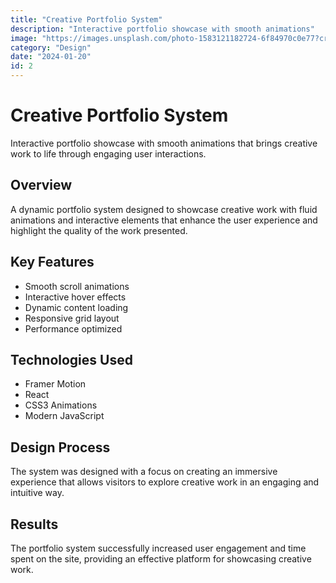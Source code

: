 ```yaml
---
title: "Creative Portfolio System"
description: "Interactive portfolio showcase with smooth animations"
image: "https://images.unsplash.com/photo-1583121182724-6f84970c0e77?crop=entropy&cs=tinysrgb&fit=max&fm=jpg&ixid=M3w3Nzg4Nzd8MHwxfHNlYXJjaHwxfHxjcmVhdGl2ZSUyMHBvcnRmb2xpb3xlbnwxfHx8fDE3NTk0NTY3OTR8MA&ixlib=rb-4.1.0&q=80&w=1080&utm_medium=referral"
category: "Design"
date: "2024-01-20"
id: 2
---
```


# Creative Portfolio System

Interactive portfolio showcase with smooth animations that brings creative work to life through engaging user interactions.

## Overview

A dynamic portfolio system designed to showcase creative work with fluid animations and interactive elements that enhance the user experience and highlight the quality of the work presented.

## Key Features

- Smooth scroll animations
- Interactive hover effects
- Dynamic content loading
- Responsive grid layout
- Performance optimized

## Technologies Used

- Framer Motion
- React
- CSS3 Animations
- Modern JavaScript

## Design Process

The system was designed with a focus on creating an immersive experience that allows visitors to explore creative work in an engaging and intuitive way.

## Results

The portfolio system successfully increased user engagement and time spent on the site, providing an effective platform for showcasing creative work.

